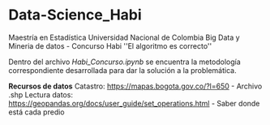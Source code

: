 # Data-Science_Habi
Maestría en Estadística 
Universidad Nacional de Colombia
Big Data y Mineria de datos - Concurso Habi ''El algoritmo es correcto''

Dentro del archivo _Habi_Concurso.ipynb_ se encuentra la metodología correspondiente desarrollada para dar la solución a la problemática.

**Recursos de datos**
Catastro: https://mapas.bogota.gov.co/?l=650 - Archivo .shp
Lectura datos: https://geopandas.org/docs/user_guide/set_operations.html - Saber donde está cada predio


